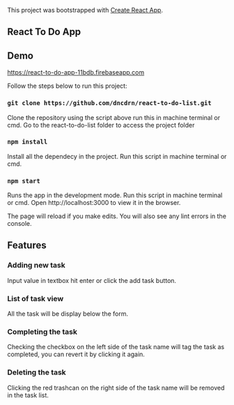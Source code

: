 This project was bootstrapped with [Create React App](https://github.com/facebook/create-react-app).

## React To Do App

## Demo

https://react-to-do-app-11bdb.firebaseapp.com

Follow the steps below to run this project:

### `git clone https://github.com/dncdrn/react-to-do-list.git`

Clone the repository using the script above run this in machine terminal or cmd. Go to the react-to-do-list folder to access the project folder

### `npm install`

Install all the dependecy in the project. Run this script in machine terminal or cmd. 

### `npm start`

Runs the app in the development mode. Run this script in machine terminal or cmd. 
Open http://localhost:3000 to view it in the browser.

The page will reload if you make edits.
You will also see any lint errors in the console.

## Features

### Adding new task

Input value in textbox hit enter or click the add task button.

### List of task view

All the task will be display below the form.

### Completing the task

Checking the checkbox on the left side of the task name will tag the task as completed, you can revert it by clicking it again.

### Deleting the task
Clicking the red trashcan on the right side of the task name will be removed in the task list.
